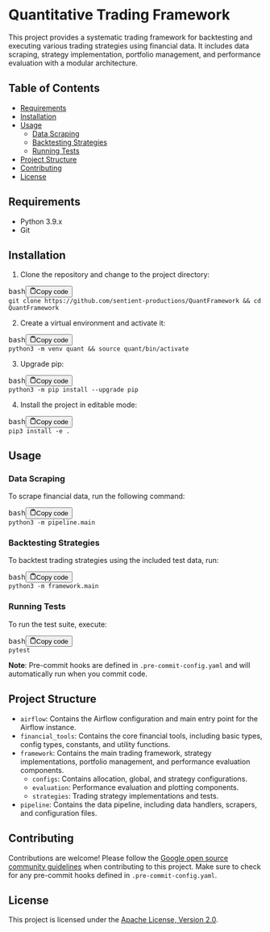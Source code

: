 <div class="markdown prose w-full break-words dark:prose-invert dark"><h1>Quantitative Trading Framework</h1><p>This project provides a systematic trading framework for backtesting and executing various trading strategies using financial data. It includes data scraping, strategy implementation, portfolio management, and performance evaluation with a modular architecture.</p><h2>Table of Contents</h2><ul><li><a href="#requirements" target="_new">Requirements</a></li><li><a href="#installation" target="_new">Installation</a></li><li><a href="#usage" target="_new">Usage</a><ul><li><a href="#data-scraping" target="_new">Data Scraping</a></li><li><a href="#backtesting-strategies" target="_new">Backtesting Strategies</a></li><li><a href="#running-tests" target="_new">Running Tests</a></li></ul></li><li><a href="#project-structure" target="_new">Project Structure</a></li><li><a href="#contributing" target="_new">Contributing</a></li><li><a href="#license" target="_new">License</a></li></ul><h2>Requirements</h2><ul><li>Python 3.9.x</li><li>Git</li></ul><h2>Installation</h2><ol><li>Clone the repository and change to the project directory:</li></ol><pre><div class="bg-black rounded-md mb-4"><div class="flex items-center relative text-gray-200 bg-gray-800 px-4 py-2 text-xs font-sans justify-between rounded-t-md"><span>bash</span><button class="flex ml-auto gap-2"><svg stroke="currentColor" fill="none" stroke-width="2" viewBox="0 0 24 24" stroke-linecap="round" stroke-linejoin="round" class="h-4 w-4" height="1em" width="1em" xmlns="http://www.w3.org/2000/svg"><path d="M16 4h2a2 2 0 0 1 2 2v14a2 2 0 0 1-2 2H6a2 2 0 0 1-2-2V6a2 2 0 0 1 2-2h2"></path><rect x="8" y="2" width="8" height="4" rx="1" ry="1"></rect></svg>Copy code</button></div><div class="p-4 overflow-y-auto"><code class="!whitespace-pre hljs language-bash">git <span class="hljs-built_in">clone</span> https://github.com/sentient-productions/QuantFramework &amp;&amp; <span class="hljs-built_in">cd</span> QuantFramework
</code></div></div></pre><ol start="2"><li>Create a virtual environment and activate it:</li></ol><pre><div class="bg-black rounded-md mb-4"><div class="flex items-center relative text-gray-200 bg-gray-800 px-4 py-2 text-xs font-sans justify-between rounded-t-md"><span>bash</span><button class="flex ml-auto gap-2"><svg stroke="currentColor" fill="none" stroke-width="2" viewBox="0 0 24 24" stroke-linecap="round" stroke-linejoin="round" class="h-4 w-4" height="1em" width="1em" xmlns="http://www.w3.org/2000/svg"><path d="M16 4h2a2 2 0 0 1 2 2v14a2 2 0 0 1-2 2H6a2 2 0 0 1-2-2V6a2 2 0 0 1 2-2h2"></path><rect x="8" y="2" width="8" height="4" rx="1" ry="1"></rect></svg>Copy code</button></div><div class="p-4 overflow-y-auto"><code class="!whitespace-pre hljs language-bash">python3 -m venv quant &amp;&amp; <span class="hljs-built_in">source</span> quant/bin/activate
</code></div></div></pre><ol start="3"><li>Upgrade pip:</li></ol><pre><div class="bg-black rounded-md mb-4"><div class="flex items-center relative text-gray-200 bg-gray-800 px-4 py-2 text-xs font-sans justify-between rounded-t-md"><span>bash</span><button class="flex ml-auto gap-2"><svg stroke="currentColor" fill="none" stroke-width="2" viewBox="0 0 24 24" stroke-linecap="round" stroke-linejoin="round" class="h-4 w-4" height="1em" width="1em" xmlns="http://www.w3.org/2000/svg"><path d="M16 4h2a2 2 0 0 1 2 2v14a2 2 0 0 1-2 2H6a2 2 0 0 1-2-2V6a2 2 0 0 1 2-2h2"></path><rect x="8" y="2" width="8" height="4" rx="1" ry="1"></rect></svg>Copy code</button></div><div class="p-4 overflow-y-auto"><code class="!whitespace-pre hljs language-bash">python3 -m pip install --upgrade pip
</code></div></div></pre><ol start="4"><li>Install the project in editable mode:</li></ol><pre><div class="bg-black rounded-md mb-4"><div class="flex items-center relative text-gray-200 bg-gray-800 px-4 py-2 text-xs font-sans justify-between rounded-t-md"><span>bash</span><button class="flex ml-auto gap-2"><svg stroke="currentColor" fill="none" stroke-width="2" viewBox="0 0 24 24" stroke-linecap="round" stroke-linejoin="round" class="h-4 w-4" height="1em" width="1em" xmlns="http://www.w3.org/2000/svg"><path d="M16 4h2a2 2 0 0 1 2 2v14a2 2 0 0 1-2 2H6a2 2 0 0 1-2-2V6a2 2 0 0 1 2-2h2"></path><rect x="8" y="2" width="8" height="4" rx="1" ry="1"></rect></svg>Copy code</button></div><div class="p-4 overflow-y-auto"><code class="!whitespace-pre hljs language-bash">pip3 install -e .
</code></div></div></pre><h2>Usage</h2><h3>Data Scraping</h3><p>To scrape financial data, run the following command:</p><pre><div class="bg-black rounded-md mb-4"><div class="flex items-center relative text-gray-200 bg-gray-800 px-4 py-2 text-xs font-sans justify-between rounded-t-md"><span>bash</span><button class="flex ml-auto gap-2"><svg stroke="currentColor" fill="none" stroke-width="2" viewBox="0 0 24 24" stroke-linecap="round" stroke-linejoin="round" class="h-4 w-4" height="1em" width="1em" xmlns="http://www.w3.org/2000/svg"><path d="M16 4h2a2 2 0 0 1 2 2v14a2 2 0 0 1-2 2H6a2 2 0 0 1-2-2V6a2 2 0 0 1 2-2h2"></path><rect x="8" y="2" width="8" height="4" rx="1" ry="1"></rect></svg>Copy code</button></div><div class="p-4 overflow-y-auto"><code class="!whitespace-pre hljs language-bash">python3 -m pipeline.main
</code></div></div></pre><h3>Backtesting Strategies</h3><p>To backtest trading strategies using the included test data, run:</p><pre><div class="bg-black rounded-md mb-4"><div class="flex items-center relative text-gray-200 bg-gray-800 px-4 py-2 text-xs font-sans justify-between rounded-t-md"><span>bash</span><button class="flex ml-auto gap-2"><svg stroke="currentColor" fill="none" stroke-width="2" viewBox="0 0 24 24" stroke-linecap="round" stroke-linejoin="round" class="h-4 w-4" height="1em" width="1em" xmlns="http://www.w3.org/2000/svg"><path d="M16 4h2a2 2 0 0 1 2 2v14a2 2 0 0 1-2 2H6a2 2 0 0 1-2-2V6a2 2 0 0 1 2-2h2"></path><rect x="8" y="2" width="8" height="4" rx="1" ry="1"></rect></svg>Copy code</button></div><div class="p-4 overflow-y-auto"><code class="!whitespace-pre hljs language-bash">python3 -m framework.main
</code></div></div></pre><h3>Running Tests</h3><p>To run the test suite, execute:</p><pre><div class="bg-black rounded-md mb-4"><div class="flex items-center relative text-gray-200 bg-gray-800 px-4 py-2 text-xs font-sans justify-between rounded-t-md"><span>bash</span><button class="flex ml-auto gap-2"><svg stroke="currentColor" fill="none" stroke-width="2" viewBox="0 0 24 24" stroke-linecap="round" stroke-linejoin="round" class="h-4 w-4" height="1em" width="1em" xmlns="http://www.w3.org/2000/svg"><path d="M16 4h2a2 2 0 0 1 2 2v14a2 2 0 0 1-2 2H6a2 2 0 0 1-2-2V6a2 2 0 0 1 2-2h2"></path><rect x="8" y="2" width="8" height="4" rx="1" ry="1"></rect></svg>Copy code</button></div><div class="p-4 overflow-y-auto"><code class="!whitespace-pre hljs language-bash">pytest
</code></div></div></pre><p><strong>Note</strong>: Pre-commit hooks are defined in <code>.pre-commit-config.yaml</code> and will automatically run when you commit code.</p><h2>Project Structure</h2><ul><li><code>airflow</code>: Contains the Airflow configuration and main entry point for the Airflow instance.</li><li><code>financial_tools</code>: Contains the core financial tools, including basic types, config types, constants, and utility functions.</li><li><code>framework</code>: Contains the main trading framework, strategy implementations, portfolio management, and performance evaluation components.<ul><li><code>configs</code>: Contains allocation, global, and strategy configurations.</li><li><code>evaluation</code>: Performance evaluation and plotting components.</li><li><code>strategies</code>: Trading strategy implementations and tests.</li></ul></li><li><code>pipeline</code>: Contains the data pipeline, including data handlers, scrapers, and configuration files.</li></ul><h2>Contributing</h2><p>Contributions are welcome! Please follow the <a href="https://opensource.google/conduct/" target="_new">Google open source community guidelines</a> when contributing to this project. Make sure to check for any pre-commit hooks defined in <code>.pre-commit-config.yaml</code>.</p><h2>License</h2><p>This project is licensed under the <a href="http://www.apache.org/licenses/LICENSE-2.0" target="_new">Apache License, Version 2.0</a>.</p></div>
